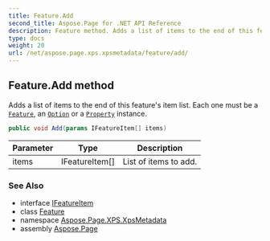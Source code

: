```yaml
---
title: Feature.Add
second_title: Aspose.Page for .NET API Reference
description: Feature method. Adds a list of items to the end of this features item list. Each one must be a Feature an Option or a Property instance
type: docs
weight: 20
url: /net/aspose.page.xps.xpsmetadata/feature/add/
---
```

## Feature.Add method

Adds a list of items to the end of this feature's item list. Each one must be a [`Feature`](../), an [`Option`](../../option/) or a [`Property`](../../property/) instance.

```csharp
public void Add(params IFeatureItem[] items)
```

| Parameter | Type | Description |
| --- | --- | --- |
| items | IFeatureItem[] | List of items to add. |

### See Also

* interface [IFeatureItem](../../ifeatureitem/)
* class [Feature](../)
* namespace [Aspose.Page.XPS.XpsMetadata](../../feature/)
* assembly [Aspose.Page](../../../)


